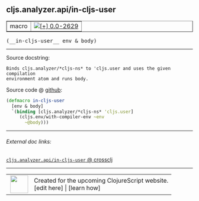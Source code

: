 ## cljs.analyzer.api/in-cljs-user



 <table border="1">
<tr>
<td>macro</td>
<td><a href="https://github.com/cljsinfo/cljs-api-docs/tree/0.0-2629"><img valign="middle" alt="[+] 0.0-2629" title="Added in 0.0-2629" src="https://img.shields.io/badge/+-0.0--2629-lightgrey.svg"></a> </td>
</tr>
</table>


 <samp>
(__in-cljs-user__ env & body)<br>
</samp>

---





Source docstring:

```
Binds cljs.analyzer/*cljs-ns* to 'cljs.user and uses the given compilation
environment atom and runs body.
```


Source code @ [github](https://github.com/clojure/clojurescript/blob/r3291/src/main/clojure/cljs/analyzer/api.clj#L133-L139):

```clj
(defmacro in-cljs-user
  [env & body]
  `(binding [cljs.analyzer/*cljs-ns* 'cljs.user]
     (cljs.env/with-compiler-env ~env
       ~@body)))
```

<!--
Repo - tag - source tree - lines:

 <pre>
clojurescript @ r3291
└── src
    └── main
        └── clojure
            └── cljs
                └── analyzer
                    └── <ins>[api.clj:133-139](https://github.com/clojure/clojurescript/blob/r3291/src/main/clojure/cljs/analyzer/api.clj#L133-L139)</ins>
</pre>

-->

---



###### External doc links:

[`cljs.analyzer.api/in-cljs-user` @ crossclj](http://crossclj.info/fun/cljs.analyzer.api/in-cljs-user.html)<br>

---

 <table>
<tr><td>
<img valign="middle" align="right" width="48px" src="http://i.imgur.com/Hi20huC.png">
</td><td>
Created for the upcoming ClojureScript website.<br>
[edit here] | [learn how]
</td></tr></table>

[edit here]:https://github.com/cljsinfo/cljs-api-docs/blob/master/cljsdoc/cljs.analyzer.api_in-cljs-user.cljsdoc
[learn how]:https://github.com/cljsinfo/cljs-api-docs/wiki/cljsdoc-files

<!--

This information was too distracting to show to readers, but I'll leave it
commented here since it is helpful to:

- pretty-print the data used to generate this document
- and show how to retrieve that data



The API data for this symbol:

```clj
{:ns "cljs.analyzer.api",
 :name "in-cljs-user",
 :signature ["[env & body]"],
 :history [["+" "0.0-2629"]],
 :type "macro",
 :full-name-encode "cljs.analyzer.api_in-cljs-user",
 :source {:code "(defmacro in-cljs-user\n  [env & body]\n  `(binding [cljs.analyzer/*cljs-ns* 'cljs.user]\n     (cljs.env/with-compiler-env ~env\n       ~@body)))",
          :title "Source code",
          :repo "clojurescript",
          :tag "r3291",
          :filename "src/main/clojure/cljs/analyzer/api.clj",
          :lines [133 139]},
 :full-name "cljs.analyzer.api/in-cljs-user",
 :docstring "Binds cljs.analyzer/*cljs-ns* to 'cljs.user and uses the given compilation\nenvironment atom and runs body."}

```

Retrieve the API data for this symbol:

```clj
;; from Clojure REPL
(require '[clojure.edn :as edn])
(-> (slurp "https://raw.githubusercontent.com/cljsinfo/cljs-api-docs/catalog/cljs-api.edn")
    (edn/read-string)
    (get-in [:symbols "cljs.analyzer.api/in-cljs-user"]))
```

-->
